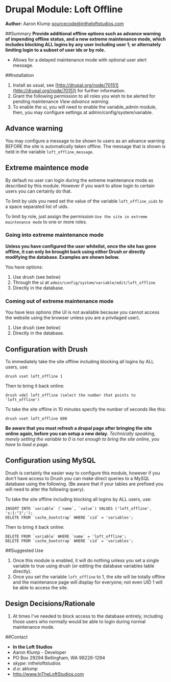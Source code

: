# Drupal Module: Loft Offline
**Author:** Aaron Klump  <sourcecode@intheloftstudios.com>

##Summary
**Provide additional offline options such as advance warning of impending offline status, and a new extreme maintenance mode, which includes blocking ALL logins by any user including user 1; or alternately limiting login to a subset of user ids or by role.**

* Allows for a delayed maintenance mode with optional user alert message.

##Installation
1. Install as usual, see [http://drupal.org/node/70151](http://drupal.org/node/70151) for further information.
1. Grant the following permission to all roles you wish to be alerted for pending maintenance _View advance warning_.
1. To enable the ui, you will need to enable the variable_admin module, then, you may configure settings at admin/config/system/variable.

## Advance warning
You may configure a message to be shown to users as an advance warning BEFORE the site is automatically taken offline.  The message that is shown is held in the variable `loft_offline_message`.

## Extreme maintence mode
By default no user can login during the extreme maintenance mode as described by this module.  However if you want to allow login to certain users you can certainly do that.

To limit by uids you need set the value of the variable `loft_offline_uids` to a space separated list of uids.

To limit by role, just assign the permission `Use the site in extreme maintenance mode` to one or more roles.

### Going into extreme maintenance mode
**Unless you have configured the user whitelist, once the site has gone offline, it can only be brought back using either Drush or directly modifying the database.  Examples are shown below.**

You have options:
1. Use drush (see below)
1. Through the ui at `admin/config/system/variable/edit/loft_offline`
1. Directly in the database.

### Coming out of extreme maintenance mode
You have less options (the UI is not available because you cannot access the website using the browser unless you are a privilaged user).
1. Use drush (see below)
1. Directly in the database.

## Configuration with Drush
To immediately take the site offline including blocking all logins by ALL users, use:
    
    drush vset loft_offline 1

Then to bring it back online:

    drush vdel loft_offline (select the number that points to 'loft_offline')

To take the site offline in 10 minutes specify the number of seconds like this:

    drush vset loft_offline 600

**Be aware that you must refresh a drupal page after bringing the site online again, before you can setup a new delay.** _Technically speaking, merely setting the variable to 0 is not enough to bring the site online, you have to load a page._


## Configuration using MySQL
Drush is certainly the easier way to configure this module, however if you don't have access to Drush you can make direct queries to a MySQL database using the following.
(Be aware that if your tables are prefixed you will need to alter the following query).

To take the site offline including blocking all logins by ALL users, use:
    
    INSERT INTO `variable` (`name`, `value`) VALUES ('loft_offline', 's:1:"1";');
    DELETE FROM `cache_bootstrap` WHERE `cid` = 'variables';

Then to bring it back online:

    DELETE FROM `variable` WHERE `name` = 'loft_offline';
    DELETE FROM `cache_bootstrap` WHERE `cid` = 'variables';

##Suggested Use
1. Once this module is enabled, it will do nothing unless you set a single variable to true using drush (or editing the database variables table directly).
1. Once you set the variable `loft_offline` to 1, the site will be totally offline and the maintenance page will display for everyone; not even UID 1 will be able to access the site.

## Design Decisions/Rationale
1. At times I've needed to block access to the database entirely, including those users who normally would be able to login during normal maintenance mode.


##Contact
* **In the Loft Studios**
* Aaron Klump - Developer
* PO Box 29294 Bellingham, WA 98228-1294
* _skype_: intheloftstudios
* _d.o_: aklump
* <http://www.InTheLoftStudios.com>
